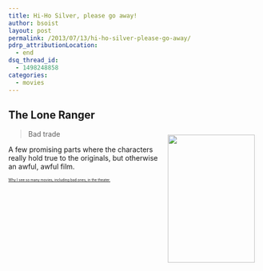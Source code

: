 ```yaml
---
title: Hi-Ho Silver, please go away!
author: bsoist
layout: post
permalink: /2013/07/13/hi-ho-silver-please-go-away/
pdrp_attributionLocation:
  - end
dsq_thread_id:
  - 1498248858
categories:
  - movies
---
```

## The Lone Ranger

<div style="float: right; padding: 10px;">
  <a href="http://www.amazon.com/gp/product/B00DJYJWVW/ref=as_li_ss_il?ie=UTF8&camp=1789&creative=390957&creativeASIN=B00DJYJWVW&linkCode=as2&tag=weifyoasme-20"><img width="174.5" height="255.5" alt="" border="0" src="http://ws-na.amazon-adsystem.com/widgets/q?_encoding=UTF8&ASIN=B00DJYJWVW&Format=_SX500_&ID=AsinImage&MarketPlace=US&ServiceVersion=20070822&WS=1&tag=weifyoasme-20" /></a><img style="border: none !important; margin: 0px !important;" alt="" src="http://ir-na.amazon-adsystem.com/e/ir?t=weifyoasme-20&l=as2&o=1&a=B00DJYJWVW" width="1" height="1" border="0" />
</div>

> Bad trade

A few promising parts where the characters really hold true to the originals, but otherwise an awful, awful film.

<p style="font-size: 0.5em;">
  <a href="http://whsjr.soistmann.com/oped/movie-pass/">Why I see so many movies, including bad ones, in the theater.</a>
</p>

<div style="clear: both;">
</div>

<img style="opacity: 0; position: absolute; top: 0; left: 0;" alt="" src="http://ws-na.amazon-adsystem.com/widgets/q?_encoding=UTF8&ASIN=B00DJYJWVW&Format=_PA6,5,5,8,SX500_&ID=AsinImage&MarketPlace=US&ServiceVersion=20070822&WS=1&tag=weifyoasme-20" />
